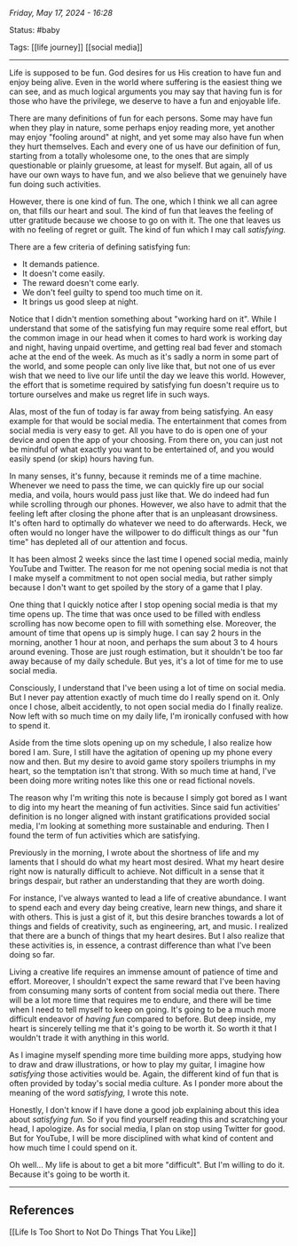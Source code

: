 
*Friday, May 17, 2024 - 16:28*

Status: #baby 

Tags: [[life journey]] [[social media]]

---

Life is supposed to be fun. God desires for us His creation to have fun and enjoy being alive. Even in the world where suffering is the easiest thing we can see, and as much logical arguments you may say that having fun is for those who have the privilege, we deserve to have a fun and enjoyable life.

There are many definitions of fun for each persons. Some may have fun when they play in nature, some perhaps enjoy reading more, yet another may enjoy "fooling around" at night, and yet some may also have fun when they hurt themselves. Each and every one of us have our definition of fun, starting from a totally wholesome one, to the ones that are simply questionable or plainly gruesome, at least for myself. But again, all of us have our own ways to have fun, and we also believe that we genuinely have fun doing such activities.

However, there is one kind of fun. The one, which I think we all can agree on, that fills our heart and soul. The kind of fun that leaves the feeling of utter gratitude because we choose to go on with it. The one that leaves us with no feeling of regret or guilt. The kind of fun which I may call *satisfying.*

There are a few criteria of defining satisfying fun:
- It demands patience.
- It doesn't come easily.
- The reward doesn't come early.
- We don't feel guilty to spend too much time on it.
- It brings us good sleep at night.

Notice that I didn't mention something about "working hard on it". While I understand that some of the satisfying fun may require some real effort, but the common image in our head when it comes to hard work is working day and night, having unpaid overtime, and getting real bad fever and stomach ache at the end of the week. As much as it's sadly a norm in some part of the world, and some people can only live like that, but not one of us ever wish that we need to live our life until the day we leave this world. However, the effort that is sometime required by satisfying fun doesn't require us to torture ourselves and make us regret life in such ways.

Alas, most of the fun of today is far away from being satisfying. An easy example for that would be social media. The entertainment that comes from social media is very easy to get. All you have to do is open one of your device and open the app of your choosing. From there on, you can just not be mindful of what exactly you want to be entertained of, and you would easily spend (or skip) hours having fun. 

In many senses, it's funny, because it reminds me of a time machine. Whenever we need to pass the time, we can quickly fire up our social media, and voila, hours would pass just like that. We do indeed had fun while scrolling through our phones. However, we also have to admit that the feeling left after closing the phone after that is an unpleasant drowsiness. It's often hard to optimally do whatever we need to do afterwards. Heck, we often would no longer have the willpower to do difficult things as our "fun time" has depleted all of our attention and focus.

It has been almost 2 weeks since the last time I opened social media, mainly YouTube and Twitter. The reason for me not opening social media is not that I make myself a commitment to not open social media, but rather simply because I don't want to get spoiled by the story of a game that I play.

One thing that I quickly notice after I stop opening social media is that my time opens up. The time that was once used to be filled with endless scrolling has now become open to fill with something else. Moreover, the amount of time that opens up is simply huge. I can say 2 hours in the morning, another 1 hour at noon, and perhaps the sum about 3 to 4 hours around evening. Those are just rough estimation, but it shouldn't be too far away because of my daily schedule. But yes, it's a lot of time for me to use social media.

Consciously, I understand that I've been using a lot of time on social media. But I never pay attention exactly of much time do I really spend on it. Only once I chose, albeit accidently, to not open social media do I finally realize. Now left with so much time on my daily life, I'm ironically confused with how to spend it.

Aside from the time slots opening up on my schedule, I also realize how bored I am. Sure, I still have the agitation of opening up my phone every now and then. But my desire to avoid game story spoilers triumphs in my heart, so the temptation isn't that strong. With so much time at hand, I've been doing more writing notes like this one or read fictional novels.

The reason why I'm writing this note is because I simply got bored as I want to dig into my heart the meaning of fun activities. Since said fun activities' definition is no longer aligned with instant gratifications provided social media, I'm looking at something more sustainable and enduring. Then I found the term of fun activities which are satisfying.

Previously in the morning, I wrote about the shortness of life and my laments that I should do what my heart most desired. What my heart desire right now is naturally difficult to achieve. Not difficult in a sense that it brings despair, but rather an understanding that they are worth doing. 

For instance, I've always wanted to lead a life of creative abundance. I want to spend each and every day being creative, learn new things, and share it with others. This is just a gist of it, but this desire branches towards a lot of things and fields of creativity, such as engineering, art, and music. I realized that there are a bunch of things that my heart desires. But I also realize that these activities is, in essence, a contrast difference than what I've been doing so far.

Living a creative life requires an immense amount of patience of time and effort. Moreover, I shouldn't expect the same reward that I've been having from consuming many sorts of content from social media out there. There will be a lot more time that requires me to endure, and there will be time when I need to tell myself to keep on going. It's going to be a much more difficult endeavor of *having fun* compared to before. But deep inside, my heart is sincerely telling me that it's going to be worth it. So worth it that I wouldn't trade it with anything in this world.

As I imagine myself spending more time building more apps, studying how to draw and draw illustrations, or how to play my guitar, I imagine how *satisfying* those activities would be. Again, the different kind of fun that is often provided by today's social media culture. As I ponder more about the meaning of the word *satisfying,* I wrote this note.

Honestly, I don't know if I have done a good job explaining about this idea about *satisfying fun.* So if you find yourself reading this and scratching your head, I apologize. As for social media, I plan on stop using Twitter for good. But for YouTube, I will be more disciplined with what kind of content and how much time I could spend on it.

Oh well... My life is about to get a bit more "difficult". But I'm willing to do it. Because it's going to be worth it.

---
## References

[[Life Is Too Short to Not Do Things That You Like]]
